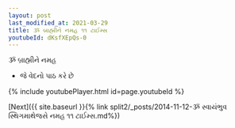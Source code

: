 ```yaml
---
layout: post
last_modified_at: 2021-03-29
title: ૐ બ્રાહ્મીને નમહ ૧૧ ટાઈમ્સ
youtubeId: dKsfXEpQs-0
---
```

 
 
 ૐ બ્રાહ્મીને નમહ  
 
 -  જે વેદનો પાઠ કરે છે 
 
  
 
  
 
 
 
 
 
 


{% include youtubePlayer.html id=page.youtubeId %}
 
[Next]({{ site.baseurl }}{% link  split2/_posts/2014-11-12-ૐ સ્વાયંભુવ સ્થિગમાથેજસે નમહ ૧૧ ટાઈમ્સ.md%})
 
